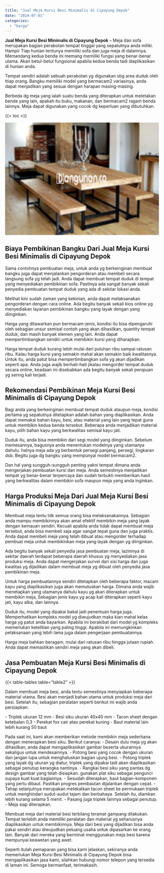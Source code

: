 ```yaml
---
title: "Jual Meja Kursi Besi Minimalis di Cipayung Depok"
date: "2024-07-01"
categories: 
  - "harga"
---
```


**Jual Meja Kursi Besi Minimalis di Cipayung Depok** – Meja dan sofa merupakan bagian perabotan tempat tinggal yang sepatutnya anda miliki. Hampir Tiap hunian tentunya memiliki sofa dan juga meja di dalamnya. Memandang kedua benda ini memang memiliki fungsi yang benar-benar utama. Akan betul-betul fungsional apabila kedua benda tadi diaplikasikan di hunian anda.

Tempat sendiri adalah sebuah perabotan yg digunakan sbg area duduk oleh ttiap orang. Bangku memiliki model yang bermacam2 variasinya, anda dapat menjadikan yang sesuai dengan harapan masing-masing.

Berbeda dg meja yang ialah suatu benda yang diterapkan untuk meletakan benda yang lain, apakah itu buku, makanan, dan bermacam2 ragam benda lainnya. Meja dapat digunakan yang cocok dg keperluan yang dibutuhkan.

{{< toc >}}

![Jual Meja Kursi Besi Minimalis di Cipayung Depok](/images/jual-meja-besi-murah32.png)

## Biaya Pembikinan Bangku Dari Jual Meja Kursi Besi Minimalis di Cipayung Depok

Sama contohnya pembuatan meja, untuk anda yg berkeinginan membuat bangku juga dapat menjalankan pengorderan atau membeli secara langsung sofa yg telah jadi. Anda dapat membuat tempat duduk di tempat yang menyediakan pembikinan sofa. Pastinya ada sangat banyak sekali penyedia pembuatan tempat duduk yang ada di sekitar lokasi anda.

Melihat kini sudah zaman yang kekinian, anda dapat melaksanakan pengorderan dengan cara online. Ada begitu banyak sekali kios online yg menyediakan layanan pembikinan bangku yang layak dengan yang diinginkan.

Harga yang ditawarkan pun bermacam-jenis, kondisi itu bisa dipengaruhi oleh sebagian unsur semisal contoh yang akan dihasilkan, quantity tempat duduk, dan masih banyak elemen yang lain. Anda dapat mempertimbangkan sendiri untuk membikin kursi yang diharapkan.

Harga tempat duduk kurang lebih mulai dari puluhan ribu sampai ratusan ribu. Kalau harga kursi yang semakin mahal akan semakin baik kwalitasnya. Untuk itu, anda patut bisa mempertimbangkan sofa yg akan dijadikan seperti apa. Anda juga wajib berhati-hati jikalau mengorder tempat duduk secara online, keadaan ini disebabkan ada begitu banyak sekali penipuan yg sering kali terjadi.

## Rekomendasi Pembikinan Meja Kursi Besi Minimalis di Cipayung Depok

Bagi anda yang berkeinginan membuat tempat duduk ataupun meja, kondisi pertama yg sepatutnya ditetapkan adalah bahan yang diaplikasikan. Anda dapat memakai bahan kayu, besi, atau material yang lain yang tepat guna untuk membikin kedua benda tersebut. Beberapa anda menjadikan material kayu, pilih bahan kayu yang berkwalitas semisal kayu jati.

Duduk itu, anda bisa membikin dari segi model yang diinginkan. Sebelum memesannya, bagusnya anda menentukan modelnya yang utamanya dahulu. halnya meja ada yg berbentuk persegi panjang, persegi, lingkaran dsb. Begitu juga dg bangku yang mempunyai model bermacam2.

Dan hal yang sungguh-sungguh penting yakni tempat dimana anda mengerjakan pembuatan kursi dan meja. Anda semestinya menjadikan tempat yg benar-benar terpercaya dan sudah terbukti memberikan hasil yang berkwalitas dalam membikin sofa maupun meja yang anda inginkan.

## Harga Produksi Meja Dari Jual Meja Kursi Besi Minimalis di Cipayung Depok

Membuat meja tentu tdk semua orang bisa melaksanakannya. Sebagian anda mampu membikinnya akan amat efektif membikin meja yang layak dengan kemauan sendiri. Kecuali apabila anda tidak dapat membuat meja tersebut, anda bisa membeli saja agar sangat tepat guna dan juga praktis. Anda dapat membeli meja yang telah dibuat atau mengorder terhadap pembuat meja untuk membikinkan meja yang layak dengan yg diinginkan.

Ada begitu banyak sekali penyedia jasa pembuatan meja, lazimnya di sekitar daerah terdapat beberapa daerah khusus yg menyediakan jasa produksi meja. Anda dapat mengerjakan survei dari sisi harga dan juga kwalitas yg dijadikan dalam membuat meja yg dibuat oleh penyedia jasa pembikinan meja.

Untuk harga pembuatannya sendiri ditetapkan oleh beberapa faktor, macam kayu yang diaplikasikan juga akan memutuskan harga. Dimana anda wajib menetapkan yang utamanya dahulu kayu yg akan diterapkan untuk membikin meja, Sebagian jenis kayu yg acap kali diterapkan seperti kayu jati, kayu alba, dan lainnya.

Duduk itu, model yang dipakai bakal jadi penentuan harga juga. Memperhatikan kompleks model yg diwujudkan maka kian mahal kelas harga yg patut anda bayarkan. Apabila ini berakibat dari model yg kompleks memerlukan ketelitian yang paling tinggi. Apabila ini memungkinkan pelaksanaan yang lebih lama juga dalam pengerjaan pembuatannya.

Harga meja bahkan beragam, mulai dari ratusan ribu hingga jutaan rupiah. Anda dapat memastikan sendiri meja yang akan dibeli.

## Jasa Pembuatan Meja Kursi Besi Minimalis di Cipayung Depok

{{< table-tables table="table2" >}}

Dalam membuat meja besi, anda tentu semestinya menyiapkan beberapa material utama. Besi akan menjadi bahan utama untuk produksi meja dari besi. Setelah itu, sebagian peralatan seperti berikut ini wajib anda persiapkan:

\- Triplek ukuran 12 mm - Besi siku ukuran 40x40 mm - Tacon sheet dengan ketebalan 0,3 - Perekat fox cair atau perekat kuning - Baut material lain lebih kurang 50 baut

Pada saat ini, kami akan memberikan metode membikin meja sederhana dengan menerapkan besi siku. Berikut caranya: - Desain dulu meja yg akan dihasilkan, anda dapat mengaplikasikan gambar beserta ukurannya sekaligus untuk mendesainnya. - Potong besi yang cocok dengan ukuran dan jangan lupa untuk menghaluskan bagian ujung besi. - Potong triplek yang layak dg ukuran yg diatur, triplek yang dipakai tadi akan diaplikasikan sebagai penutup kerangka nantinya. - Rangkai besi siku yang pantas dg design gambar yang telah disiapkan. gunakan plat siku sebagai pengunci supaya kuat kuat bagiannya. - Sesudah diterapkan, baut bagian-komponen yang perlu dibaut. Pastikan progres pembautan dijalankan dengan cepat. - Tahap selanjutnya merupakan melekatkan tacon sheet ke permukaan triplek untuk menghindari sudut-sudut tajam dan berbahaya. Setelah itu, diamkan lebih kurang selama 5 menit. - Pasang juga triplek lainnya sebagai penutup. - Meja siap diterapkan.

Membuat meja dari material besi terbilang teramat gampang dilakukan. Tempat terlebih anda memiliki peralatan dan material yg seharusnya diaplikasikan untuk membikinnya. Meja dari besi yang dijadikan bisa anda pakai sendiri atau diwujudkan peluang usaha untuk dipasarkan ke orang lain. Banyak dari mereka yang berminat menggunakan meja besi karena mempunyai keawetan yang awet.

Seperti itulah pemaparan yang bisa kami jelaskan, sekiranya anda memerlukan Meja Kursi Besi Minimalis di Cipayung Depok bisa mengaplikasikan jasa kami, silahkan hubungi nomor telepon yang tersedia di laman ini. Semoga bermanfaat, terimakasih.
